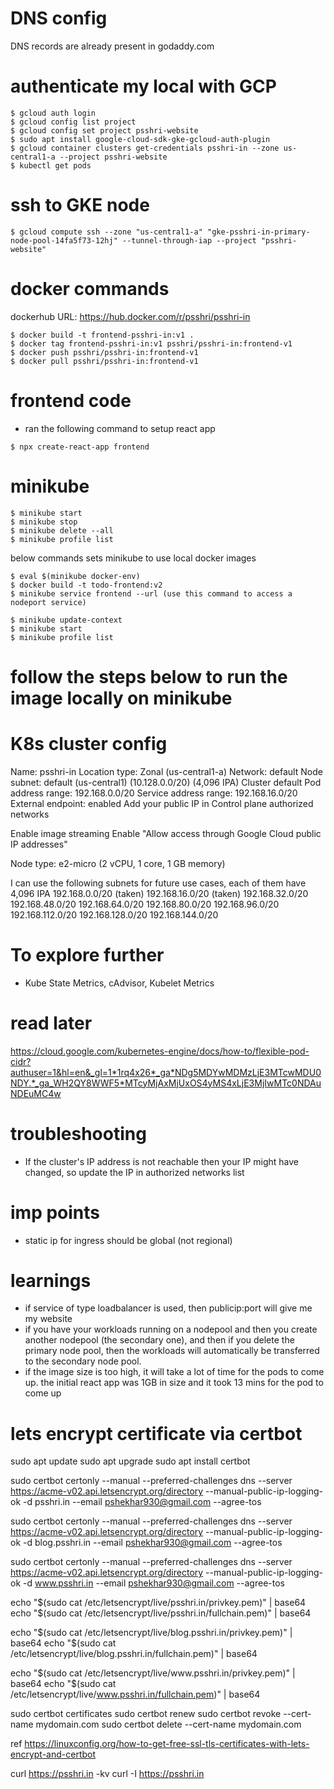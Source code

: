 # DNS config
DNS records are already present in godaddy.com


# authenticate my local with GCP
```
$ gcloud auth login
$ gcloud config list project
$ gcloud config set project psshri-website
$ sudo apt install google-cloud-sdk-gke-gcloud-auth-plugin
$ gcloud container clusters get-credentials psshri-in --zone us-central1-a --project psshri-website
$ kubectl get pods
```

# ssh to GKE node
```
$ gcloud compute ssh --zone "us-central1-a" "gke-psshri-in-primary-node-pool-14fa5f73-12hj" --tunnel-through-iap --project "psshri-website"
```

# docker commands
dockerhub URL: https://hub.docker.com/r/psshri/psshri-in
```
$ docker build -t frontend-psshri-in:v1 .
$ docker tag frontend-psshri-in:v1 psshri/psshri-in:frontend-v1
$ docker push psshri/psshri-in:frontend-v1
$ docker pull psshri/psshri-in:frontend-v1
```

# frontend code
- ran the following command to setup react app
```
$ npx create-react-app frontend
```

# minikube

```
$ minikube start
$ minikube stop
$ minikube delete --all
$ minikube profile list
```

below commands sets minikube to use local docker images
```
$ eval $(minikube docker-env)
$ docker build -t todo-frontend:v2
$ minikube service frontend --url (use this command to access a nodeport service)
```

```
$ minikube update-context
$ minikube start
$ minikube profile list
```

# follow the steps below to run the image locally on minikube

# K8s cluster config
Name: psshri-in
Location type: Zonal (us-central1-a)
Network: default
Node subnet: default (us-central1) (10.128.0.0/20) (4,096 IPA)
Cluster default Pod address range: 192.168.0.0/20 
Service address range: 192.168.16.0/20
External endpoint: enabled
Add your public IP in Control plane authorized networks

Enable image streaming
Enable "Allow access through Google Cloud public IP addresses"

Node type: e2-micro (2 vCPU, 1 core, 1 GB memory)

I can use the following subnets for future use cases, each of them have 4,096 IPA
192.168.0.0/20 (taken)
192.168.16.0/20 (taken)
192.168.32.0/20
192.168.48.0/20
192.168.64.0/20
192.168.80.0/20
192.168.96.0/20
192.168.112.0/20
192.168.128.0/20
192.168.144.0/20


# To explore further
- Kube State Metrics, cAdvisor, Kubelet Metrics



# read later

https://cloud.google.com/kubernetes-engine/docs/how-to/flexible-pod-cidr?authuser=1&hl=en&_gl=1*1rq4x26*_ga*NDg5MDYwMDMzLjE3MTcwMDU0NDY.*_ga_WH2QY8WWF5*MTcyMjAxMjUxOS4yMS4xLjE3MjIwMTc0NDAuNDEuMC4w


# troubleshooting
- If the cluster's IP address is not reachable then your IP might have changed, so update the IP in authorized networks list

# imp points
- static ip for ingress should be global (not regional)

# learnings
- if service of type loadbalancer is used, then publicip:port will give me my website
- if you have your workloads running on a nodepool and then you create another nodepool (the secondary one), and then if you delete the primary node pool, then the workloads will automatically be transferred to the secondary node pool.
- if the image size is too high, it will take a lot of time for the pods to come up. the initial react app was 1GB in size and it took 13 mins for the pod to come up

# lets encrypt certificate via certbot

sudo apt update
sudo apt upgrade
sudo apt install certbot

sudo certbot certonly --manual --preferred-challenges dns --server https://acme-v02.api.letsencrypt.org/directory --manual-public-ip-logging-ok -d psshri.in --email pshekhar930@gmail.com --agree-tos

sudo certbot certonly --manual --preferred-challenges dns --server https://acme-v02.api.letsencrypt.org/directory --manual-public-ip-logging-ok -d blog.psshri.in --email pshekhar930@gmail.com --agree-tos

sudo certbot certonly --manual --preferred-challenges dns --server https://acme-v02.api.letsencrypt.org/directory --manual-public-ip-logging-ok -d www.psshri.in --email pshekhar930@gmail.com --agree-tos

echo "$(sudo cat /etc/letsencrypt/live/psshri.in/privkey.pem)" | base64
echo "$(sudo cat /etc/letsencrypt/live/psshri.in/fullchain.pem)" | base64

echo "$(sudo cat /etc/letsencrypt/live/blog.psshri.in/privkey.pem)" | base64
echo "$(sudo cat /etc/letsencrypt/live/blog.psshri.in/fullchain.pem)" | base64

echo "$(sudo cat /etc/letsencrypt/live/www.psshri.in/privkey.pem)" | base64
echo "$(sudo cat /etc/letsencrypt/live/www.psshri.in/fullchain.pem)" | base64

sudo certbot certificates
sudo certbot renew
sudo certbot revoke --cert-name mydomain.com
sudo certbot delete --cert-name mydomain.com

ref
https://linuxconfig.org/how-to-get-free-ssl-tls-certificates-with-lets-encrypt-and-certbot

curl https://psshri.in -kv
curl -I https://psshri.in 